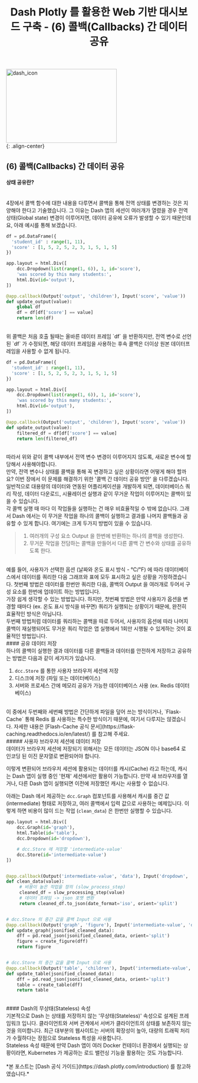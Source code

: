 ﻿---
title: "Dash Plotly 를 활용한 Web 기반 대시보드 구축 - (6) 콜백(Callbacks) 간 데이터 공유"
last_modified_at: 2022-02-02 17:35:00 +0900
categories: 
  - Data Science
  - Tutorial
tags:
  - Dash
  - Plotly
  - Python
---

[comment]: <> (본 포스트는 [Dash 공식문서]&#40;https://dash.plotly.com/introduction&#41; 를 참고하였습니다.)
<img src="https://user-images.githubusercontent.com/44887995/152101217-ce493cae-4317-4ab1-ac83-b4b7006d2159.png" width="300px" height="200px" title="dash_icon" alt="dash_icon"><br/>
{: .align-center}

## (6) 콜백(Callbacks) 간 데이터 공유
#### 상태 공유란?
<br/>
4장에서 콜백 함수에 대한 내용을 다루면서 콜백을 통해 전역 상태를 변경하는 것은
지양해야 한다고 기술했습니다. 그 이유는 Dash 앱의 세션이 여러개가 열렸을 경우
전역 상태(Global state) 변경이 이루어지면, 데이터 공유에 오류가 발생할 수 있기 때문인데요, 아래 예시를 통해 보겠습니다.

```python
df = pd.DataFrame({
  'student_id' : range(1, 11),
  'score' : [1, 5, 2, 5, 2, 3, 1, 5, 1, 5]
})

app.layout = html.Div([
	dcc.Dropdown(list(range(1, 6)), 1, id='score'),
	'was scored by this many students:',
	html.Div(id='output'),
])

@app.callback(Output('output', 'children'), Input('score', 'value'))
def update_output(value):
    global df
    df = df[df['score'] == value]
    return len(df)
```

<br/>
위 콜백은 처음 호출 될때는 올바른 데이터 프레임 `df` 을 반환하지만,
전역 변수로 선언된 `df` 가 수정되면, 해당 데이터 프레임을 사용하는 후속 
콜백은 더이상 원본 데이터프레임을 사용할 수 없게 됩니다.


```python
df = pd.DataFrame({
  'student_id' : range(1, 11),
  'score' : [1, 5, 2, 5, 2, 3, 1, 5, 1, 5]
})

app.layout = html.Div([
    dcc.Dropdown(list(range(1, 6)), 1, id='score'),
	'was scored by this many students:',
	html.Div(id='output'),
])

@app.callback(Output('output', 'children'), Input('score', 'value'))
def update_output(value):
    filtered_df = df[df['score'] == value]
    return len(filtered_df)
```

<br/>
따라서 위와 같이 콜백 내부에서 전역 변수 변경이 이루어지지 않도록,
새로운 변수에 할당해서 사용해야합니다.

<br/>
만약, 전역 변수나 상태를 콜백을 통해 꼭 변경하고 싶은 상황이라면 어떻게 해야 할까요?
이번 장에서 이 문제를 해결하기 위한 '콜백 간 데이터 공유 방안' 을 다루겠습니다.

<br/>
일반적으로 대용량의 데이터와 연동된 어플리케이션을 개발하게 되면,
데이터베이스 쿼리 작성, 데이터 다운로드, 시뮬레이션 실행과 같이 
무거운 작업이 이루어지는 콜백이 있을 수 있습니다.

<br/>
각 콜백 실행 때 마다 이 작업들을 실행하는 건 매우 비효율적일 수 밖에 없습니다.
그래서 Dash 에서는 이 무거운 작업을 하나의 콜백이 실행하고 결과를 나머지 콜백들과
공유할 수 있게 합니다. 여기에는 크게 두가지 방법이 있을 수 있습니다.


> 1. 여러개의 구성 요소 Output 을 한번에 반환하는 하나의 콜백을 생성한다. 
> 2. 무거운 작업을 전담하는 콜백을 만들어서 다른 콜백 간 변수와 상태를 공유하도록 한다.

<br/>
예를 들어, 사용자가 선택한 옵션 (날짜와 온도 표시 방식 - ℃/℉) 에 따라 
데이터베이스에서 데이터를 쿼리한 다음 그래프와 표에 모두 표시하고 
싶은 상황을 가정하겠습니다. 첫번째 방법은 데이터를 한번만 쿼리한 다음, 콜백의 Output 을
여러개로 두어서 구성 요소를 한번에 업데이트 하는 방법입니다.

<br/>
가장 쉽게 생각할 수 있는 방법입니다. 하지만, 첫번째 방법은 만약
사용자가 옵션을 변경할 때마다 (ex. 온도 표시 방식을 바꾸면) 쿼리가 실행되는 상황이기 때문에, 
완전히 효율적인 방식은 아닙니다.

<br/>
두번째 방법처럼 데이터를 쿼리하는 콜백을 따로 두어서, 
사용자의 옵션에 따라 나머지 콜백이 재실행되어도 
무거운 쿼리 작업은 앱 실행에서 1회만 시행될 수 있게하는 것이 효율적인 방법입니다.



<br/>
#### 공유 데이터 저장

<br/>
하나의 콜백이 실행한 결과 데이터를 다른 콜백들과 데이터를 
안전하게 저장하고 공유하는 방법은 다음과 같이 세가지가 있습니다.

1. `dcc.Store` 를 통한 사용자 브라우저 세션에 저장
2. 디스크에 저장 (파일 또는 데이터베이스)
3. 서버와 프로세스 간에 메모리 공유가 가능한 데이터베이스 사용 (ex. Redis 데이터베이스)

<br/>
이 중에서 두번째와 세번째 방법은 간단하게 파일을 덮어 쓰는 방식이거나,
`Flask-Cache` 통해 Redis 를 사용하는 특수한 방식이기 때문에, 여기서 다루지는 않겠습니다. 
자세한 내용은 [Flash-Cache 공식 문서](https://flask-caching.readthedocs.io/en/latest/) 를 참고해 주세요.

<br/>
##### 사용자 브라우저 세션에 데이터 저장

<br/>
데이터가 브라우저 세션에 저장되기 위해서는 
모든 데이터는 JSON 이나 base64 로 인코딩 된 이진 문자열로 변환되어야 합니다.


이렇게 변환되어 브라우저 세션에 활용되는 데이터를 캐시(Cache) 라고 하는데,
캐시는 Dash 앱이 실행 중인 '현재' 세션에서만 활용이 가능합니다.
만약 새 브라우저를 열거나, 다른 Dash 앱이 실행되면 이전에 저장했던 캐시는 사용할 수 없습니다.

아래는 Dash 에서 제공하는 `dcc.Graph` 컴포넌트를 사용해서 
캐시를 중간 값(intermediate) 형태로 저장하고, 여러 콜백에서 입력 값으로 사용하는 예제입니다.
이렇게 하면 비용이 많이 드는 작업 (`clean_data`) 은 한번만 실행할 수 있습니다.


```python
app.layout = html.Div([
    dcc.Graph(id='graph'),
    html.Table(id='table'),
    dcc.Dropdown(id='dropdown'),

    # dcc.Store 에 저장할 'intermediate-value'
    dcc.Store(id='intermediate-value')
])


@app.callback(Output('intermediate-value', 'data'), Input('dropdown', 'value'))
def clean_data(value):
     # 비용이 높은 작업을 정의 (slow_process_step)
     cleaned_df = slow_processing_step(value)
     # 데이터 프레임 -> json 포멧 변환
     return cleaned_df.to_json(date_format='iso', orient='split')


# dcc.Store 의 중간 값을 콜백 Input 으로 사용
@app.callback(Output('graph', 'figure'), Input('intermediate-value', 'data'))
def update_graph(jsonified_cleaned_data):
    dff = pd.read_json(jsonified_cleaned_data, orient='split')
    figure = create_figure(dff)
    return figure


# dcc.Store 의 중간 값을 콜백 Input 으로 사용
@app.callback(Output('table', 'children'), Input('intermediate-value', 'data'))
def update_table(jsonified_cleaned_data):
    dff = pd.read_json(jsonified_cleaned_data, orient='split')
    table = create_table(dff)
    return table
```


<br/>
#### Dash의 무상태(Stateless) 속성

<br/>
기본적으로 Dash 는 상태를 저장하지 않는 '무상태(Stateless)' 속성으로 설계된 프레임워크 입니다.
클라이언트와 서버 관계에서 서버가 클라이언트의 상태를 보존하지 않는 것을 의미합니다.
최근 대부분의 웹사이트는 서버의 확장성이 높아, 대량의 트래픽 처리가 수월하다는 장점으로 Stateless 특성을 사용합니다.

<br/>
Stateless 속성 때문에 만약 Dash 앱이 여러 Docker 컨테이너 환경에서 실행되는 상황이라면, 
Kubernetes 가 제공하는 로드 밸런싱 기능을 활용하는 것도 가능합니다.

<br/>
<br/>
*본 포스트는 [Dash 공식 가이드](https://dash.plotly.com/introduction) 를 참고하였습니다.*









